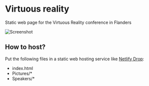 # Virtuous reality

Static web page for the Virtuous Reality conference in Flanders

![Screenshot](Meta/Screenshot.avif)

## How to host?

Put the following files in a static web hosting service like [Netlify Drop](https://app.netlify.com/drop):

- index.html
- Pictures/*
- Speakers/*